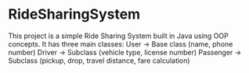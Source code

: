 # RideSharingSystem
This project is a simple Ride Sharing System built in Java using OOP concepts. It has three main classes:  User → Base class (name, phone number)  Driver → Subclass (vehicle type, license number)  Passenger → Subclass (pickup, drop, travel distance, fare calculation)
